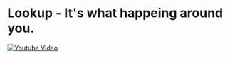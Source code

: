 # Lookup - It's what happeing around you.

[![Youtube Video](https://img.youtube.com/vi/9tkLbXP9sR8/0.jpg)](https://www.youtube.com/watch?v=9tkLbXP9sR8)
